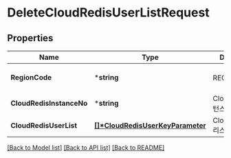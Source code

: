 # DeleteCloudRedisUserListRequest

## Properties
Name | Type | Description | Notes
------------ | ------------- | ------------- | -------------
**RegionCode** | ***string** | REGION코드 | [optional] [default to null]
**CloudRedisInstanceNo** | ***string** | CloudRedis인스턴스번호 | [default to null]
**CloudRedisUserList** | **[[]\*CloudRedisUserKeyParameter](CloudRedisUserKeyParameter.md)** | CloudRedisUser리스트 | [default to null]

[[Back to Model list]](../README.md#documentation-for-models) [[Back to API list]](../README.md#documentation-for-api-endpoints) [[Back to README]](../README.md)


